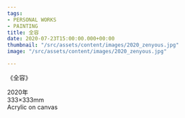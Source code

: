 ```yaml
---
tags:
- PERSONAL WORKS
- PAINTING
title: 全容
date: 2020-07-23T15:00:00.000+00:00
thumbnail: "/src/assets/content/images/2020_zenyous.jpg"
image: "/src/assets/content/images/2020_zenyous.jpg"

---
```


《全容》

2020年  
333×333mm  
Acrylic on canvas